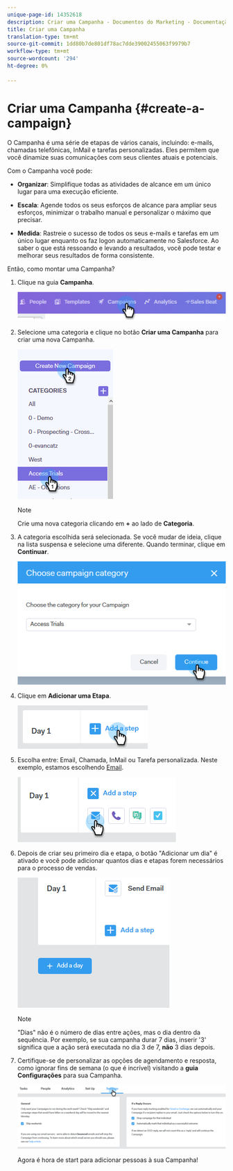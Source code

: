 ```yaml
---
unique-page-id: 14352618
description: Criar uma Campanha - Documentos do Marketing - Documentação do produto
title: Criar uma Campanha
translation-type: tm+mt
source-git-commit: 1dd80b7de801df78ac7dde39002455063f9979b7
workflow-type: tm+mt
source-wordcount: '294'
ht-degree: 0%

---
```



# Criar uma Campanha {#create-a-campaign}

O Campanha é uma série de etapas de vários canais, incluindo: e-mails, chamadas telefônicas, InMail e tarefas personalizadas. Eles permitem que você dinamize suas comunicações com seus clientes atuais e potenciais.

Com o Campanha você pode:

* **Organizar**: Simplifique todas as atividades de alcance em um único lugar para uma execução eficiente.

* **Escala**: Agende todos os seus esforços de alcance para ampliar seus esforços, minimizar o trabalho manual e personalizar o máximo que precisar.
* **Medida**: Rastreie o sucesso de todos os seus e-mails e tarefas em um único lugar enquanto os faz logon automaticamente no Salesforce. Ao saber o que está ressoando e levando a resultados, você pode testar e melhorar seus resultados de forma consistente.

Então, como montar uma Campanha?

1. Clique na guia **Campanha**.

   ![](assets/one-1.png)

1. Selecione uma categoria e clique no botão **Criar uma Campanha** para criar uma nova Campanha.

   ![](assets/two-1.png)

   >[!NOTE]
   >
   >Crie uma nova categoria clicando em **+** ao lado de **Categoria**.

1. A categoria escolhida será selecionada. Se você mudar de ideia, clique na lista suspensa e selecione uma diferente. Quando terminar, clique em **Continuar**.

   ![](assets/three-1.png)

1. Clique em **Adicionar uma Etapa**.

   ![](assets/four-1.png)

1. Escolha entre: Email, Chamada, InMail ou Tarefa personalizada. Neste exemplo, estamos escolhendo [Email](/help/marketo/product-docs/marketo-sales-connect/campaigns/campaign-step-types.md#email).

   ![](assets/five-1.png)

1. Depois de criar seu primeiro dia e etapa, o botão &quot;Adicionar um dia&quot; é ativado e você pode adicionar quantos dias e etapas forem necessários para o processo de vendas.

   ![](assets/six.png)

   >[!NOTE]
   >
   >&quot;Dias&quot; não é o número de dias entre ações, mas o dia dentro da sequência. Por exemplo, se sua campanha durar 7 dias, inserir &#39;3&#39; significa que a ação será executada no dia 3 de 7, **não** 3 dias depois.

1. Certifique-se de personalizar as opções de agendamento e resposta, como ignorar fins de semana (o que é incrível) visitando a **guia Configurações** para sua Campanha.

   ![](assets/seven.png)

   Agora é hora de start para adicionar pessoas à sua Campanha!
